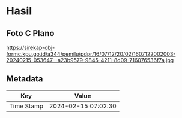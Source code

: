 # Hasil

## Foto C Plano

https://sirekap-obj-formc.kpu.go.id/a344/pemilu/pdpr/16/07/12/20/02/1607122002003-20240215-053647--a23b9579-9845-4211-8d09-716076536f7a.jpg


## Metadata

| Key        | Value               |
| ---------- | ------------------- |
| Time Stamp | 2024-02-15 07:02:30 |



